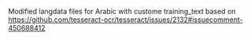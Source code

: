 Modified langdata files for Arabic with custome training_text based on https://github.com/tesseract-ocr/tesseract/issues/2132#issuecomment-450688412

